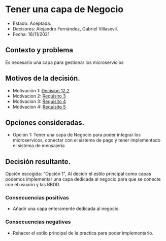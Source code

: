 # Tener una capa de Negocio

* Estado: Aceptada.
* Decisores: Alejandro Fernández, Gabriel Villasevil.
* Fecha: 16/11/2021

## Contexto y problema

Es necesario una capa para gestionar los microservicios

## Motivos de la decisión.

* Motivación 1: [Decision 12.2](https://github.com/santo2927/DAS-2021-22-/blob/master/Decisión%20de%20diseño%2012.2.md)
* Motivacion 2: [Requisito 3](https://github.com/santo2927/DAS-2021-22-/blob/master/Requisitos/R3%20Integrar%20Microservicios.txt)
* Motivacion 3: [Requisito 4](https://github.com/santo2927/DAS-2021-22-/blob/master/Requisitos/R4%20Conectar%20con%20el%20Sistema%20de%20pago.txt)
* Motivacion 4: [Requisito 5](https://github.com/santo2927/DAS-2021-22-/blob/master/Requisitos/R5%20Sistema%20de%20Mensajería.txt)

## Opciones consideradas.

* Opción 1: Tener una capa de Negocio para poder integrar los microservicos, conectar con el sistema de pago y tener implementado el sistema de mensajería

## Decisión resultante.

Opción escogida: "Opción 1", Al decidir el estilo principal como capas podemos implementar una capa dedicada al negocio para que se conecte con el usuario y las BBDD.

### Consecuencias positivas

* Añadir una capa enteramente dedicada al negocio.

### Consecuencias negativas

* Rehacer el estilo principal de la practica para poder implementarlo.
